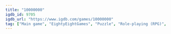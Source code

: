 ```yaml
---
title: "10000000"
igdb_id: 9705
igdb_url: "https://www.igdb.com/games/10000000"
tag: ["Main game", "EightyEightGames", "Puzzle", "Role-playing (RPG)", "Simulator", "Strategy", "Indie", "Single player", "Side view", "Action", "Historical"]
---
```

